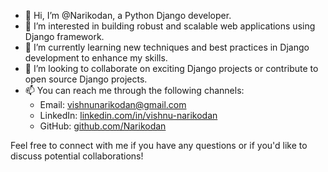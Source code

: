 - 👋 Hi, I’m @Narikodan, a Python Django developer.
- 👀 I’m interested in building robust and scalable web applications using Django framework.
- 🌱 I’m currently learning new techniques and best practices in Django development to enhance my skills.
- 💞️ I’m looking to collaborate on exciting Django projects or contribute to open source Django projects.
- 📫 You can reach me through the following channels:
    - Email: [vishnunarikodan@gmail.com](mailto:vishnunarikodan@gmail.com)
    - LinkedIn: [linkedin.com/in/vishnu-narikodan]([https://www.linkedin.com/in/narikodan](https://www.linkedin.com/in/vishnu-narikodan-395667180))
    - GitHub: [github.com/Narikodan](https://github.com/Narikodan)

Feel free to connect with me if you have any questions or if you'd like to discuss potential collaborations!
